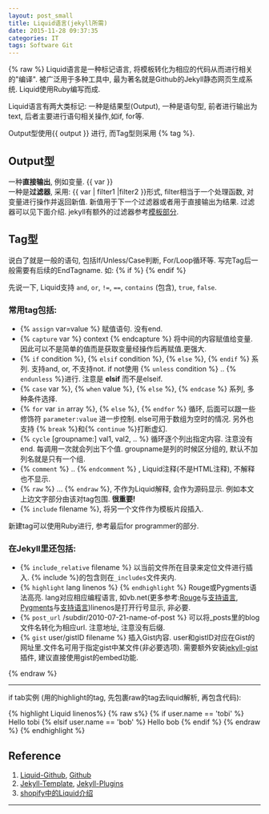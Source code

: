 ```yaml
---
layout: post_small
title: Liquid语言(jekyll所需)
date: 2015-11-28 09:37:35
categories: IT
tags: Software Git
---
```


<link rel="stylesheet" href="/jcss/css/pygments_monokai.css">

{% raw %}
Liquid语言是一种标记语言, 将模板转化为相应的代码从而进行相关的"编译". 被广泛用于多种工具中, 最为著名就是Github的Jekyll静态网页生成系统. Liquid使用Ruby编写而成.

Liquid语言有两大类标记: 一种是结果型(Output), 一种是语句型, 前者进行输出为text, 后者主要进行语句相关操作,如if, for等.  

Output型使用{{ output }} 进行, 而Tag型则采用 {% tag %}. 

## Output型

一种**直接输出**, 例如变量. {{ var }}  
一种是**过滤器**, 采用: {{ var | filter1 |filter2 }}形式, filter相当于一个处理函数, 对变量进行操作并返回新值. 新值用于下一个过滤器或者用于直接输出为结果. 过滤器可以见下面介绍. jekyll有额外的过滤器参考[模板部分](http://jekyllrb.com/docs/templates/).

## Tag型 

说白了就是一般的语句, 包括If/Unless/Case判断, For/Loop循环等. 写完Tag后一般需要有后续的EndTagname. 如: {% if %} {% endif %}

先说一下, Liquid支持 `and`, `or`, `!=`, `==`, `contains` (包含), `true`, `false`.

### 常用tag包括:

- {% `assign` var=value %} 赋值语句. 没有end.
- {% `capture` var %} context {% endcapture %} 将中间的内容赋值给变量. 因此可以不是简单的值而是获取变量经操作后再赋值.更强大.
- {% `if` condition %}, {% `elsif` condition %}, {% `else` %}, {% `endif` %} 系列. 支持and, or, 不支持not. if not使用 {% `unless` condition %} .. {% `endunless` %}进行. 注意是 **elsif** 而不是elseif.
- {% `case` var %}, {% `when` value %}, {% `else` %}, {% `endcase` %} 系列, 多种条件选择.
- {% `for` var `in` array %}, {% `else` %}, {% `endfor` %} 循环, 后面可以跟一些修饰符 `parameter:value` 进一步控制. else可用于数组为空时的情况. 另外也支持 {% `break` %}和{% `continue` %}打断虚幻.
- {% `cycle` [groupname:] val1, val2, .. %} 循环逐个列出指定内容. 注意没有end. 每调用一次就会列出下个值. groupname是列的时候区分组的, 默认不加列名就是只有一个组.
- {% `comment` %} .. {% `endcomment` %} , Liquid注释(不是HTML注释), 不解释也不显示.
- {% `raw` %} ... {% `endraw` %}, 不作为Liquid解释, 会作为源码显示. 例如本文上边文字部分由该对tag包围. **很重要!**
- {% `include` filename %}, 将另一个文件作为模板片段插入.

新建tag可以使用Ruby进行, 参考最后for programmer的部分.

### 在Jekyll里还包括:

- {% `include_relative` filename %} 以当前文件所在目录来定位文件进行插入. {% include %}的包含则在`_includes`文件夹内.
- {% `highlight` lang linenos %} {% `endhighlight` %} Rouge或Pygments语法高亮. lang对应相应编程语言, 如vb.net(更多参考:[Rouge](http://rouge.jneen.net/)与[支持语言](https://github.com/jneen/rouge/wiki/List-of-supported-languages-and-lexers), [Pygments](http://pygments.org)与[支持语言](http://pygments.org/languages/))linenos是打开行号显示, 非必要.
- {% `post_url` /subdir/2010-07-21-name-of-post %} 可以将_posts里的blog文件名转化为相应url. 注意地址, 注意没有后缀.
- {% `gist` user/gistID filename %} 插入Gist内容. user和gistID对应在Gist的网址里.文件名可用于指定gist中某文件(非必要选项). 需要额外安装[jekyll-gist](https://github.com/jekyll/jekyll-gist)插件, 建议直接使用gist的embed功能.

{% endraw %}

----

if tab实例 (用的highlight的tag, 先包裹raw的tag去liquid解析, 再包含代码):

{% highlight Liquid linenos%}
{% raw s%}
{% if user.name == 'tobi' %}
  Hello tobi
{% elsif user.name == 'bob' %}
  Hello bob
{% endif %}
{% endraw %}
{% endhighlight %}

<script src="https://gist.github.com/platinhom/e96aed93a8fc0f5063cc.js"></script>

## Reference

1. [Liquid-Github](https://github.com/Shopify/liquid), [Github](https://github.com/Shopify/liquid/wiki)
2. [Jekyll-Template](http://jekyllrb.com/docs/templates/), [Jekyll-Plugins](http://jekyllrb.com/docs/plugins/)
3. [shopify中的Liquid介绍](https://docs.shopify.com/themes/liquid-documentation/basics)

------
